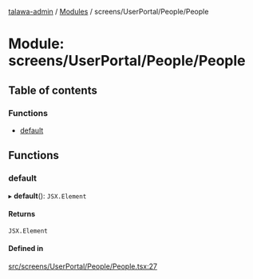 [talawa-admin](../README.md) / [Modules](../modules.md) / screens/UserPortal/People/People

# Module: screens/UserPortal/People/People

## Table of contents

### Functions

- [default](screens_UserPortal_People_People.md#default)

## Functions

### default

▸ **default**(): `JSX.Element`

#### Returns

`JSX.Element`

#### Defined in

[src/screens/UserPortal/People/People.tsx:27](https://github.com/chandel-aman/talawa-admin/blob/99e6195/src/screens/UserPortal/People/People.tsx#L27)
